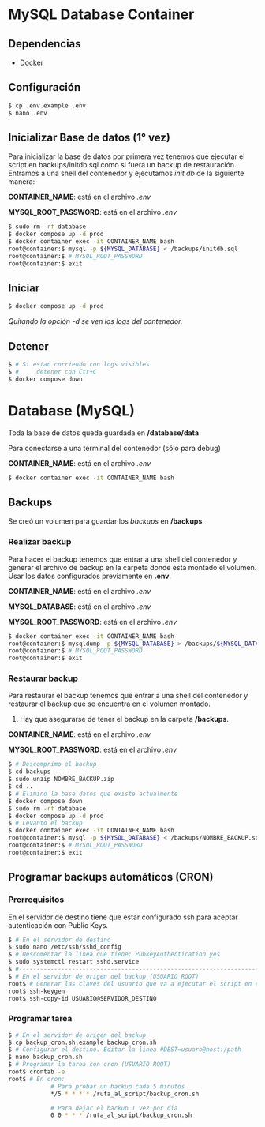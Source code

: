 # MySQL Database Container

## Dependencias

- Docker

## Configuración

```bash
$ cp .env.example .env
$ nano .env
```

## Inicializar Base de datos (1° vez)

Para inicializar la base de datos por primera vez tenemos que ejecutar el script en backups/initdb.sql como si fuera un backup de restauración. Entramos a una shell del contenedor y ejecutamos _init.db_ de la siguiente manera:

**CONTAINER_NAME**: está en el archivo _.env_

**MYSQL_ROOT_PASSWORD**: está en el archivo _.env_

```bash
$ sudo rm -rf database
$ docker compose up -d prod
$ docker container exec -it CONTAINER_NAME bash
root@container:$ mysql -p ${MYSQL_DATABASE} < /backups/initdb.sql
root@container:$ # MYSQL_ROOT_PASSWORD
root@container:$ exit
```

## Iniciar

```bash
$ docker compose up -d prod
```

_Quitando la opción *-d* se ven los logs del contenedor._

## Detener

```bash
$ # Si estan corriendo con logs visibles
$ #     detener con Ctr+C
$ docker compose down
```

# Database (MySQL)

Toda la base de datos queda guardada en **/database/data**

Para conectarse a una terminal del contenedor (sólo para debug)

**CONTAINER_NAME**: está en el archivo _.env_

```bash
$ docker container exec -it CONTAINER_NAME bash
```

## Backups

Se creó un volumen para guardar los _backups_ en **/backups**.

### Realizar backup

Para hacer el backup tenemos que entrar a una shell del contenedor y generar el archivo de backup en la carpeta donde esta montado el volumen.
Usar los datos configurados previamente en **.env**.

**CONTAINER_NAME**: está en el archivo _.env_

**MYSQL_DATABASE**: está en el archivo _.env_

**MYSQL_ROOT_PASSWORD**: está en el archivo _.env_

```bash
$ docker container exec -it CONTAINER_NAME bash
root@container:$ mysqldump -p ${MYSQL_DATABASE} > /backups/${MYSQL_DATABASE}$(date "+%Y%m%d-%H_%M")hs.sql
root@container:$ # MYSQL_ROOT_PASSWORD
root@container:$ exit
```

### Restaurar backup

Para restaurar el backup tenemos que entrar a una shell del contenedor y restaurar el backup que se encuentra en el volumen montado.

1. Hay que asegurarse de tener el backup en la carpeta **/backups**.

**CONTAINER_NAME**: está en el archivo _.env_

**MYSQL_ROOT_PASSWORD**: está en el archivo _.env_

```bash
$ # Descomprimo el backup
$ cd backups
$ sudo unzip NOMBRE_BACKUP.zip
$ cd ..
$ # Elimino la base datos que existe actualmente
$ docker compose down
$ sudo rm -rf database
$ docker compose up -d prod
$ # Levanto el backup
$ docker container exec -it CONTAINER_NAME bash
root@container:$ mysql -p ${MYSQL_DATABASE} < /backups/NOMBRE_BACKUP.sql
root@container:$ # MYSQL_ROOT_PASSWORD
root@container:$ exit
```

## Programar backups automáticos (CRON)

### Prerrequisitos

En el servidor de destino tiene que estar configurado ssh para aceptar autenticación con Public Keys.

```bash
$ # En el servidor de destino
$ sudo nano /etc/ssh/sshd_config
$ # Descomentar la linea que tiene: PubkeyAuthentication yes
$ sudo systemctl restart sshd.service
$ #------------------------------------------------------------------------------
$ # En el servidor de origen del backup (USUARIO ROOT)
root$ # Generar las claves del usuario que va a ejecutar el script en este equipo
root$ ssh-keygen
root$ ssh-copy-id USUARIO@SERVIDOR_DESTINO
```

### Programar tarea

```bash
$ # En el servidor de origen del backup
$ cp backup_cron.sh.example backup_cron.sh
$ # Configurar el destino. Editar la linea #DEST=usuaro@host:/path
$ nano backup_cron.sh
$ # Programar la tarea con cron (USUARIO ROOT)
root$ crontab -e
root$ # En cron:
			# Para probar un backup cada 5 minutos
			*/5 * * * * /ruta_al_script/backup_cron.sh

			# Para dejar el backup 1 vez por dia
			0 0 * * * /ruta_al_script/backup_cron.sh
```
